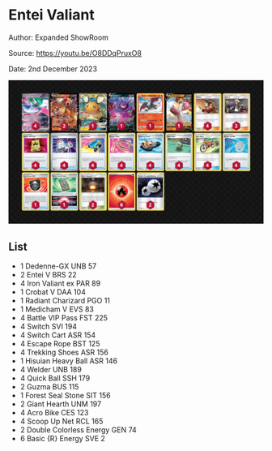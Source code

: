 # Entei Valiant

Author: Expanded ShowRoom

Source: <https://youtu.be/O8DDqPruxO8>

Date: 2nd December 2023

![decklist](../../images/PAR/Entei%20Valiant/1-%20Entei%20Valiant.png)

## List

* 1 Dedenne-GX UNB 57
* 2 Entei V BRS 22
* 4 Iron Valiant ex PAR 89
* 1 Crobat V DAA 104
* 1 Radiant Charizard PGO 11
* 1 Medicham V EVS 83
* 4 Battle VIP Pass FST 225
* 4 Switch SVI 194
* 4 Switch Cart ASR 154
* 4 Escape Rope BST 125
* 4 Trekking Shoes ASR 156
* 1 Hisuian Heavy Ball ASR 146
* 4 Welder UNB 189
* 4 Quick Ball SSH 179
* 2 Guzma BUS 115
* 1 Forest Seal Stone SIT 156
* 2 Giant Hearth UNM 197
* 4 Acro Bike CES 123
* 4 Scoop Up Net RCL 165
* 2 Double Colorless Energy GEN 74
* 6 Basic {R} Energy SVE 2
